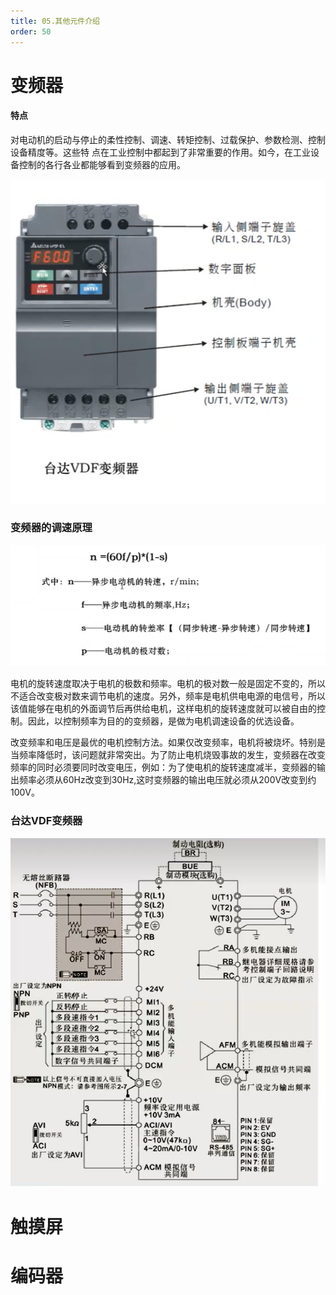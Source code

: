 ```yaml
---
title: 05.其他元件介绍
order: 50
---
```


#  变频器

####  特点

对电动机的启动与停止的柔性控制、调速、转矩控制、过载保护、参数检测、控制设备精度等。这些特
点在工业控制中都起到了非常重要的作用。如今，在工业设备控制的各行各业都能够看到变频器的应用。

![image-20240322201814898](./img/image-20240322201814898.png)

###  变频器的调速原理

![image-20240322202108372](./img/image-20240322202108372.png) 

电机的旋转速度取决于电机的极数和频率。电机的极对数一般是固定不变的，所以不适合改变极对数来调节电机的速度。另外，频率是电机供电电源的电信号，所以该值能够在电机的外面调节后再供给电机，这样电机的旋转速度就可以被自由的控制。因此，以控制频率为目的的变频器，是做为电机调速设备的优选设备。

改变频率和电压是最优的电机控制方法。如果仅改变频率，电机将被烧坏。特别是当频率降低时，该问题就非常突出。为了防止电机烧毁事故的发生，变频器在改变频率的同时必须要同时改变电压，例如：为了使电机的旋转速度减半，变频器的输出频率必须从60Hz改变到30Hz,这时变频器的输出电压就必须从200V改变到约100V。

###  台达VDF变频器

![image-20240322202322244](./img/image-20240322202322244.png) 

#  触摸屏





#  编码器




